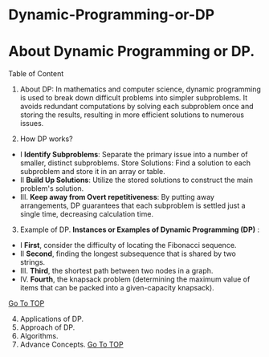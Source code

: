<a name="TOP"></a>
# Dynamic-Programming-or-DP

# About Dynamic Programming or DP. #

Table of Content

1.	About DP: In mathematics and computer science, dynamic programming is used to break down difficult problems into simpler subproblems. It avoids redundant computations by solving each subproblem once and storing the results, resulting in more efficient solutions to numerous issues.

2.	How DP works?
   * I **Identify Subproblems**: Separate the primary issue into a number of smaller, distinct subproblems. Store Solutions: Find a solution to each subproblem and store it in an array or table.
   * II **Build Up Solutions**: Utilize the stored solutions to construct the main problem's solution.
   * III.	**Keep away from Overt repetitiveness**: By putting away arrangements, DP guarantees that each subproblem is settled just a single time, decreasing calculation time.	 
 
3.	Example of DP.
**Instances or Examples  of Dynamic Programming (DP)** :
   * I __First__, consider the difficulty of locating the Fibonacci sequence.
   * II __Second__, finding the longest subsequence that is shared by two strings.
   * III.	__Third__, the shortest path between two nodes in a graph.	
   * IV.	__Fourth__, the knapsack problem (determining the maximum value of items that can be packed into a given-capacity knapsack).

   [Go To TOP](#TOP)   
   
4.	Applications of DP.
5.	Approach of DP.
6.	Algorithms.
7.	Advance Concepts.
   [Go To TOP](#TOP)
  	
